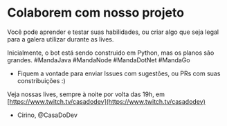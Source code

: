 # Colaborem com nosso projeto

Você pode aprender e testar suas habilidades, ou criar algo que seja legal para a galera utilizar durante as lives.

Inicialmente, o bot está sendo construido em Python, mas os planos são grandes. #MandaJava #MandaNode #MandaDotNet #MandaGo

- Fiquem a vontade para enviar Issues com sugestões, ou PRs com suas constribuições :)

Veja nossas lives, sempre à noite por volta das 19h, em [https://www.twitch.tv/casadodev](https://www.twitch.tv/casadodev)

- Cirino, @CasaDoDev
